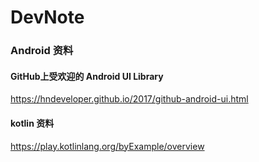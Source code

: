 # DevNote

### Android 资料

#### GitHub上受欢迎的 Android UI Library 

https://hndeveloper.github.io/2017/github-android-ui.html

#### kotlin 资料
https://play.kotlinlang.org/byExample/overview

